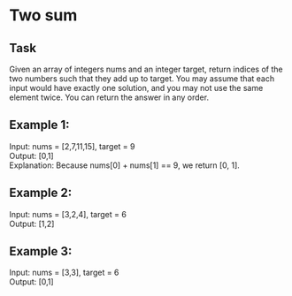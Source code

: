 # Two sum

## Task
Given an array of integers nums and an integer target, return indices of the two numbers such that they add up to target.
You may assume that each input would have exactly one solution, and you may not use the same element twice.
You can return the answer in any order.


## Example 1:
Input: nums = [2,7,11,15], target = 9  
Output: [0,1]  
Explanation: Because nums[0] + nums[1] == 9, we return [0, 1].


## Example 2:
Input: nums = [3,2,4], target = 6  
Output: [1,2]  


## Example 3:
Input: nums = [3,3], target = 6  
Output: [0,1]  